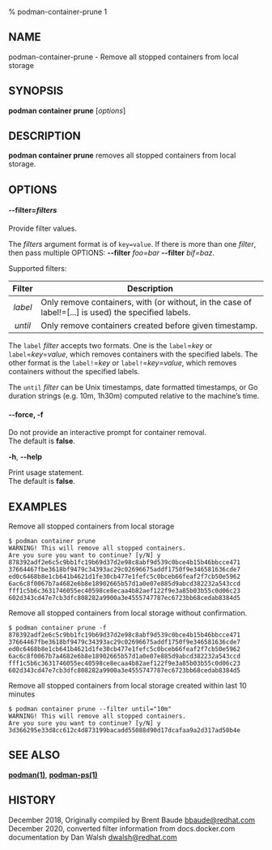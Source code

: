 % podman-container-prune 1

## NAME
podman\-container\-prune - Remove all stopped containers from local storage

## SYNOPSIS
**podman container prune** [*options*]

## DESCRIPTION
**podman container prune** removes all stopped containers from local storage.

## OPTIONS
#### **--filter**=*filters*

Provide filter values.

The *filters* argument format is of `key=value`. If there is more than one *filter*, then pass multiple OPTIONS: **--filter** *foo=bar* **--filter** *bif=baz*.

Supported filters:

| Filter             | Description                                                                 |
| :----------------: | --------------------------------------------------------------------------- |
| *label*            | Only remove containers, with (or without, in the case of label!=[...] is used) the specified labels.                  |
| *until*            | Only remove containers created before given timestamp.           |

The `label` *filter* accepts two formats. One is the `label`=*key* or `label`=*key*=*value*, which removes containers with the specified labels. The other format is the `label!`=*key* or `label!`=*key*=*value*, which removes containers without the specified labels.

The `until` *filter* can be Unix timestamps, date formatted timestamps, or Go duration strings (e.g. 10m, 1h30m) computed relative to the machine’s time.

#### **--force**, **-f**

Do not provide an interactive prompt for container removal.\
The default is **false**.

**-h**, **--help**

Print usage statement.\
The default is **false**.

## EXAMPLES
Remove all stopped containers from local storage
```
$ podman container prune
WARNING! This will remove all stopped containers.
Are you sure you want to continue? [y/N] y
878392adf2e6c5c9bb1fc19b69d37d2e98c8abf9d539c0bce4b15b46bbcce471
37664467fbe3618bf9479c34393ac29c02696675addf1750f9e346581636cde7
ed0c6468b8e1cb641b4621d1fe30cb477e1fefc5c0bceb66feaf2f7cb50e5962
6ac6c8f0067b7a4682e6b8e18902665b57d1a0e07e885d9abcd382232a543ccd
fff1c5b6c3631746055ec40598ce8ecaa4b82aef122f9e3a85b03b55c0d06c23
602d343cd47e7cb3dfc808282a9900a3e4555747787ec6723bb68cedab8384d5
```

Remove all stopped containers from local storage without confirmation.
```
$ podman container prune -f
878392adf2e6c5c9bb1fc19b69d37d2e98c8abf9d539c0bce4b15b46bbcce471
37664467fbe3618bf9479c34393ac29c02696675addf1750f9e346581636cde7
ed0c6468b8e1cb641b4621d1fe30cb477e1fefc5c0bceb66feaf2f7cb50e5962
6ac6c8f0067b7a4682e6b8e18902665b57d1a0e07e885d9abcd382232a543ccd
fff1c5b6c3631746055ec40598ce8ecaa4b82aef122f9e3a85b03b55c0d06c23
602d343cd47e7cb3dfc808282a9900a3e4555747787ec6723bb68cedab8384d5
```

Remove all stopped containers from local storage created within last 10 minutes
```
$ podman container prune --filter until="10m"
WARNING! This will remove all stopped containers.
Are you sure you want to continue? [y/N] y
3d366295e33d8cc612c4d873199bacadd55088d90d17dcafaa9a2d317ad50b4e
```

## SEE ALSO
**[podman(1)](podman.1.md)**, **[podman-ps(1)](podman-ps.1.md)**

## HISTORY
December 2018, Originally compiled by Brent Baude <bbaude@redhat.com>\
December 2020, converted filter information from docs.docker.com documentation by Dan Walsh <dwalsh@redhat.com>
